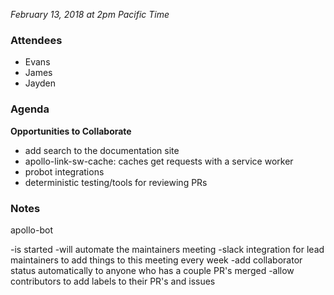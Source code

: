 _February 13, 2018 at 2pm Pacific Time_

### Attendees

- Evans
- James
- Jayden

### Agenda

**Opportunities to Collaborate**

- add search to the documentation site
- apollo-link-sw-cache: caches get requests with a service worker
- probot integrations
- deterministic testing/tools for reviewing PRs

### Notes

apollo-bot

-is started
-will automate the maintainers meeting
-slack integration for lead maintainers to add things to this meeting every week
-add collaborator status automatically to anyone who has a couple PR's merged
-allow contributors to add labels to their PR's and issues
